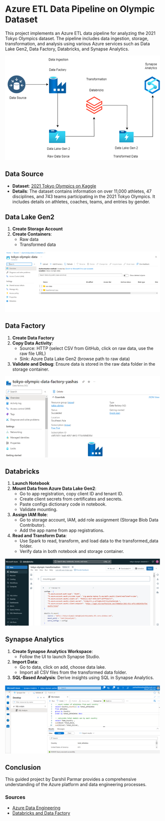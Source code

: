 # Azure ETL Data Pipeline on Olympic Dataset

This project implements an Azure ETL data pipeline for analyzing the 2021 Tokyo Olympics dataset. The pipeline includes data ingestion, storage, transformation, and analysis using various Azure services such as Data Lake Gen2, Data Factory, Databricks, and Synapse Analytics.

![Architecture](./tokyo-olympic-azure.drawio.png)

## Data Source

- **Dataset**: [2021 Tokyo Olympics on Kaggle](https://www.kaggle.com/datasets/arjunprasadsarkhel/2021-olympics-in-tokyo)
- **Details**: The dataset contains information on over 11,000 athletes, 47 disciplines, and 743 teams participating in the 2021 Tokyo Olympics. It includes details on athletes, coaches, teams, and entries by gender.

## Data Lake Gen2

1. **Create Storage Account**
2. **Create Containers**: 
    - Raw data
    - Transformed data

![Data Lake Gen2](./data-lake-gen2.PNG)

## Data Factory

1. **Create Data Factory**
2. **Copy Data Activity**:
    - Source: HTTP (select CSV from GitHub, click on raw data, use the raw file URL)
    - Sink: Azure Data Lake Gen2 (browse path to raw data)
3. **Validate and Debug**: Ensure data is stored in the raw data folder in the storage container.

![Data Factory](./data-factory.PNG)

## Databricks

1. **Launch Notebook**
2. **Mount Data from Azure Data Lake Gen2**:
    - Go to app registration, copy client ID and tenant ID.
    - Create client secrets from certificates and secrets.
    - Paste configs dictionary code in notebook.
    - Validate mounting.
3. **Assign IAM Role**:
    - Go to storage account, IAM, add role assignment (Storage Blob Data Contributor).
    - Add the app name from app registrations.
4. **Read and Transform Data**:
    - Use Spark to read, transform, and load data to the transformed_data folder.
    - Verify data in both notebook and storage container.

![Databricks](./databricks.PNG)

## Synapse Analytics

1. **Create Synapse Analytics Workspace**:
    - Follow the UI to launch Synapse Studio.
2. **Import Data**:
    - Go to data, click on add, choose data lake.
    - Import all CSV files from the transformed data folder.
3. **SQL-Based Analysis**: Derive insights using SQL in Synapse Analytics.

![Synapse Analytics](./synapse-analytics.PNG)

## Conclusion

This guided project by Darshil Parmar provides a comprehensive understanding of the Azure platform and data engineering processes.

### Sources

- [Azure Data Engineering](https://www.youtube.com/watch?v=IaA9YNlg5hM)
- [Databricks and Data Factory](https://www.youtube.com/watch?v=nW0ffUW2vw4)

